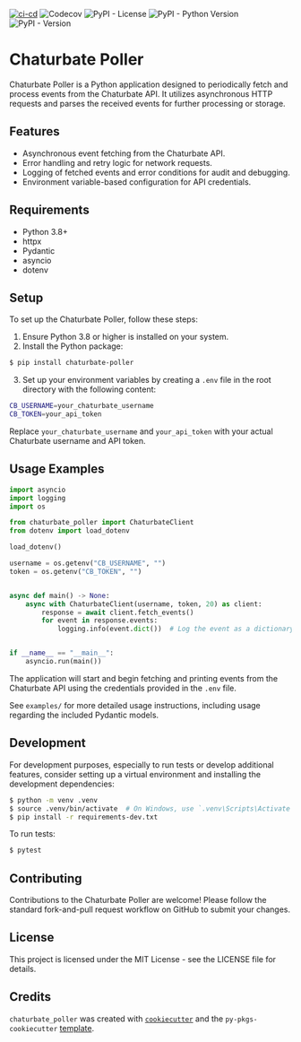 [![ci-cd](https://github.com/MountainGod2/chaturbate_poller/actions/workflows/ci-cd.yml/badge.svg)](https://github.com/MountainGod2/chaturbate_poller/actions/workflows/ci-cd.yml)
![Codecov](https://img.shields.io/codecov/c/github/MountainGod2/chaturbate_poller)
![PyPI - License](https://img.shields.io/pypi/l/chaturbate-poller)
![PyPI - Python Version](https://img.shields.io/pypi/pyversions/chaturbate-poller)
![PyPI - Version](https://img.shields.io/pypi/v/chaturbate-poller)

# Chaturbate Poller

Chaturbate Poller is a Python application designed to periodically fetch and process events from the Chaturbate API. It utilizes asynchronous HTTP requests and parses the received events for further processing or storage.

## Features

- Asynchronous event fetching from the Chaturbate API.
- Error handling and retry logic for network requests.
- Logging of fetched events and error conditions for audit and debugging.
- Environment variable-based configuration for API credentials.

## Requirements

- Python 3.8+
- httpx
- Pydantic
- asyncio
- dotenv

## Setup

To set up the Chaturbate Poller, follow these steps:

1. Ensure Python 3.8 or higher is installed on your system.
3. Install the Python package:

```bash
$ pip install chaturbate-poller
```

3. Set up your environment variables by creating a `.env` file in the root directory with the following content:

```bash
CB_USERNAME=your_chaturbate_username
CB_TOKEN=your_api_token
```

Replace `your_chaturbate_username` and `your_api_token` with your actual Chaturbate username and API token.

## Usage Examples

```python
import asyncio
import logging
import os

from chaturbate_poller import ChaturbateClient
from dotenv import load_dotenv

load_dotenv()

username = os.getenv("CB_USERNAME", "")
token = os.getenv("CB_TOKEN", "")


async def main() -> None:
    async with ChaturbateClient(username, token, 20) as client:
        response = await client.fetch_events()
        for event in response.events:
            logging.info(event.dict())  # Log the event as a dictionary


if __name__ == "__main__":
    asyncio.run(main())

```

The application will start and begin fetching and printing events from the Chaturbate API using the credentials provided in the `.env` file.

See `examples/` for more detailed usage instructions, including usage regarding the included Pydantic models.

## Development

For development purposes, especially to run tests or develop additional features, consider setting up a virtual environment and installing the development dependencies:

```bash
$ python -m venv .venv
$ source .venv/bin/activate  # On Windows, use `.venv\Scripts\Activate`
$ pip install -r requirements-dev.txt
```

To run tests:

```bash
$ pytest
```

## Contributing

Contributions to the Chaturbate Poller are welcome! Please follow the standard fork-and-pull request workflow on GitHub to submit your changes.

## License

This project is licensed under the MIT License - see the LICENSE file for details.


## Credits

`chaturbate_poller` was created with [`cookiecutter`](https://cookiecutter.readthedocs.io/en/latest/) and the `py-pkgs-cookiecutter` [template](https://github.com/py-pkgs/py-pkgs-cookiecutter).

